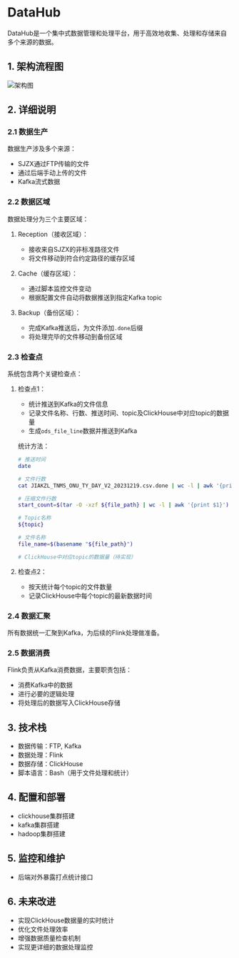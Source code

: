 # DataHub

DataHub是一个集中式数据管理和处理平台，用于高效地收集、处理和存储来自多个来源的数据。

## 1. 架构流程图

![架构图](https://telegraph-image-2ni.pages.dev/file/656dde774c3ed30b8a9f5.png)

## 2. 详细说明

### 2.1 数据生产

数据生产涉及多个来源：

- SJZX通过FTP传输的文件
- 通过后端手动上传的文件
- Kafka流式数据

### 2.2 数据区域

数据处理分为三个主要区域：

1. Reception（接收区域）：
   - 接收来自SJZX的非标准路径文件
   - 将文件移动到符合约定路径的缓存区域

2. Cache（缓存区域）：
   - 通过脚本监控文件变动
   - 根据配置文件自动将数据推送到指定Kafka topic

3. Backup（备份区域）：
   - 完成Kafka推送后，为文件添加`.done`后缀
   - 将处理完毕的文件移动到备份区域

### 2.3 检查点

系统包含两个关键检查点：

1. 检查点1：
   - 统计推送到Kafka的文件信息
   - 记录文件名称、行数、推送时间、topic及ClickHouse中对应topic的数据量
   - 生成`ods_file_line`数据并推送到Kafka

   统计方法：
   ```bash
   # 推送时间
   date
   
   # 文件行数
   cat JIAKZL_TNMS_ONU_TY_DAY_V2_20231219.csv.done | wc -l | awk '{print $1}'
   
   # 压缩文件行数
   start_count=$(tar -O -xzf ${file_path} | wc -l | awk '{print $1}')
   
   # Topic名称
   ${topic}
   
   # 文件名称
   file_name=$(basename "${file_path}")
   
   # ClickHouse中对应topic的数据量（待实现）
   ```

2. 检查点2：
   - 按天统计每个topic的文件数量
   - 记录ClickHouse中每个topic的最新数据时间

### 2.4 数据汇聚

所有数据统一汇聚到Kafka，为后续的Flink处理做准备。

### 2.5 数据消费

Flink负责从Kafka消费数据，主要职责包括：
- 消费Kafka中的数据
- 进行必要的逻辑处理
- 将处理后的数据写入ClickHouse存储

## 3. 技术栈

- 数据传输：FTP, Kafka
- 数据处理：Flink
- 数据存储：ClickHouse
- 脚本语言：Bash（用于文件处理和统计）

## 4. 配置和部署

- clickhouse集群搭建
- kafka集群搭建
- hadoop集群搭建

## 5. 监控和维护

- 后端对外暴露打点统计接口

## 6. 未来改进

- 实现ClickHouse数据量的实时统计
- 优化文件处理效率
- 增强数据质量检查机制
- 实现更详细的数据处理监控

